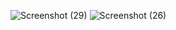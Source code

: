 
![Screenshot (29)](https://github.com/Mayaradel/Notebook-react-app/assets/48599480/d0586fd7-eeb9-4857-8e1a-121182a535db)
![Screenshot (26)](https://github.com/Mayaradel/Notebook-react-app/assets/48599480/a4cb194c-4338-4486-a1e7-fd75dd95327c)

